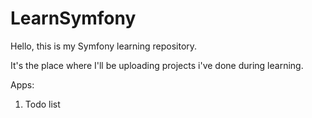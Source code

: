 # LearnSymfony

Hello, this is my Symfony learning repository.

It's the place where I'll be uploading projects i've done during learning.

Apps:
1) Todo list
